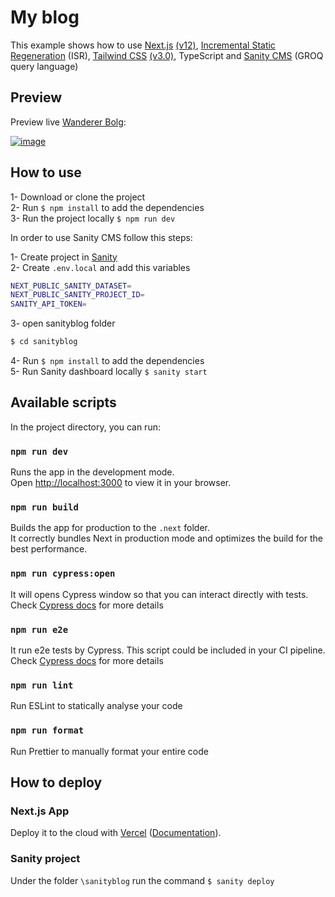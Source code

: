 # My blog

This example shows how to use [Next.js](https://nextjs.org/) [(v12)](https://nextjs.org/blog/next-12), [Incremental Static Regeneration](https://nextjs.org/docs/basic-features/data-fetching/incremental-static-regeneration) (ISR), [Tailwind CSS](https://tailwindcss.com/) [(v3.0)](https://tailwindcss.com/blog/tailwindcss-v3), TypeScript and [Sanity CMS](https://www.sanity.io/) (GROQ query language)

## Preview

Preview live [Wanderer Bolg](https://www.maleksmida.blog/):

[![image](https://res.cloudinary.com/deebb8zh7/image/upload/c_pad,b_auto:predominant,fl_preserve_transparency/v1668759856/malek_smida_blog_wjewmq.jpg)](https://www.maleksmida.blog/)

## How to use

1- Download or clone the project <br />
2- Run `$ npm install` to add the dependencies <br />
3- Run the project locally `$ npm run dev` <br />

In order to use Sanity CMS follow this steps:

1- Create project in [Sanity](https://www.sanity.io/) <br />
2- Create `.env.local` and add this variables <br />

```bash
NEXT_PUBLIC_SANITY_DATASET=
NEXT_PUBLIC_SANITY_PROJECT_ID=
SANITY_API_TOKEN=
```

3- open sanityblog folder <br />

```bash
$ cd sanityblog
```

4- Run `$ npm install` to add the dependencies <br />
5- Run Sanity dashboard locally `$ sanity start` <br />

## Available scripts

In the project directory, you can run:

### `npm run dev`

Runs the app in the development mode.\
Open [http://localhost:3000](http://localhost:3000) to view it in your browser.

### `npm run build`

Builds the app for production to the `.next` folder.\
It correctly bundles Next in production mode and optimizes the build for the best performance.

### `npm run cypress:open`

It will opens Cypress window so that you can interact directly with tests. Check [Cypress docs](https://docs.cypress.io/guides/guides/command-line#cypress-open) for more details

### `npm run e2e`

It run e2e tests by Cypress. This script could be included in your CI pipeline. Check [Cypress docs](https://docs.cypress.io/guides/guides/command-line#cypress-run) for more details

### `npm run lint`

Run ESLint to statically analyse your code

### `npm run format`

Run Prettier to manually format your entire code

## How to deploy

### Next.js App

Deploy it to the cloud with [Vercel](https://vercel.com/new?utm_source=github&utm_medium=readme&utm_campaign=next-example) ([Documentation](https://nextjs.org/docs/deployment)).

### Sanity project

Under the folder `\sanityblog` run the command `$ sanity deploy`

